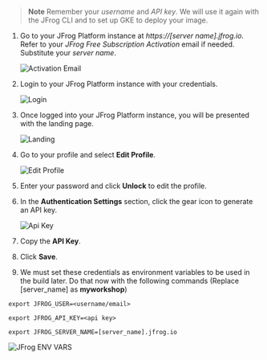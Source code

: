 > **Note** Remember your _username_ and _API key_. We will use it again with the JFrog CLI and to set up GKE to deploy your image.

1. Go to your JFrog Platform instance at _https://[server name].jfrog.io_. Refer to your _JFrog Free Subscription Activation_ email if needed. Substitute your _server name_.

   ![Activation Email](https://raw.githubusercontent.com/jfrogtraining/gcp-gke-workshop/master/docs/images/activation-email.png)

2. Login to your JFrog Platform instance with your credentials.

   ![Login](https://raw.githubusercontent.com/jfrogtraining/gcp-gke-workshop/master/docs/images/login.png)

3. Once logged into your JFrog Platform instance, you will be presented with the landing page.

   ![Landing](https://raw.githubusercontent.com/jfrogtraining/gcp-gke-workshop/master/docs/images/landing.png)

4. Go to your profile and select **Edit Profile**.

   ![Edit Profile](https://raw.githubusercontent.com/jfrogtraining/gcp-gke-workshop/master/docs/images/edit-profile.png)

5. Enter your password and click **Unlock** to edit the profile.
6. In the **Authentication Settings** section, click the gear icon to generate an API key.

   ![Api Key](https://raw.githubusercontent.com/jfrogtraining/gcp-gke-workshop/master/docs/images/api-key.png)

7. Copy the **API Key**.
8. Click **Save**.
9. We must set these credentials as environment variables to be used in the build later. Do that now with the following commands (Replace [server_name] as **myworkshop**)

 ```
 export JFROG_USER=<username/email>
 
 export JFROG_API_KEY=<api key>

 export JFROG_SERVER_NAME=[server_name].jfrog.io
 ```

![JFrog ENV VARS](https://raw.githubusercontent.com/jfrogtraining/gcp-gke-workshop/master/docs/images/jfrog-env-vars.png)



